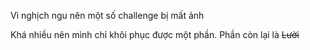 Vì nghịch ngu nên một số challenge bị mất ảnh

Khá nhiều nên mình chỉ khôi phục được một phần. Phần còn lại là ~~Lười~~

